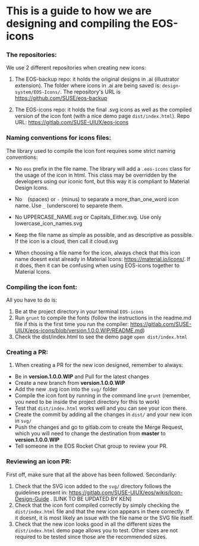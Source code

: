 # This is a guide to how we are designing and compiling the EOS-icons

### The repositories:

We use 2 different repositories when creating new icons:

1. The EOS-backup repo: it holds the original designs in .ai (illustrator extension). The folder where icons in .ai are being saved is: `design-system/EOS-Icons/`. The repository's URL is https://github.com/SUSE/eos-backup

2. The EOS-icons repo: it holds the final .svg icons as well as the compiled version of the icon font (with a nice demo page `dist/index.html`). Repo URL: https://gitlab.com/SUSE-UIUX/eos-icons

### Naming conventions for icons files:

The library used to compile the icon font requires some strict naming conventions:

- No `eos` prefix in the file name. The library will add a `.eos-icons` class for the usage of the icon in html. This class may be overridden by the developers using our iconic font, but this way it is compliant to Material Design Icons.

- No ` ` (spaces) or `-` (minus) to separate a more_than_one_word icon name. Use `_` (underscore) to separete them.

- No UPPERCASE_NAME.svg or Capitals_Either.svg. Use only lowercase_icon_names.svg

- Keep the file name as simple as possible, and as descriptive as possible. If the icon is a cloud, then call it cloud.svg

- When choosing a file name for the icon, always check that this icon name doesnt exist already in Material Icons: https://material.io/icons/. If it does, then it can be confusing when using EOS-icons together to Material Icons.

### Compiling the icon font:

All you have to do is:

1. Be at the project directory in your terminal `EOS-icons`
2. Run `grunt` to compile the fonts (follow the instructions in the readme.md file if this is the first time you run the compiler: https://gitlab.com/SUSE-UIUX/eos-icons/blob/version.1.0.0.WIP/README.md)
3. Check the dist/index.html to see the demo page `open dist/index.html`

### Creating a PR:

1. When creating a PR for the new icon designed, remember to always:
  - Be in **version.1.0.0.WIP** and Pull for the latest changes
  - Create a new branch from **version.1.0.0.WIP**
  - Add the new .svg icon into the `svg/` folder
  - Compile the icon font by running in the command line `grunt` (remember, you need to be inside the project directory for this to work)
  - Test that `dist/index.html` works well and you can see your icon there.
  - Create the commit by adding all the changes in `dist/` and your new icon in `svg/`
  - Push the changes and go to gitlab.com to create the Merge Request, which you will need to change the destination from **master** to **version.1.0.0.WIP**
  - Tell someone in the EOS Rocket Chat group to review your PR.

### Reviewing an icon PR:

First off, make sure that all the above has been followed. Secondarily:

1. Check that the SVG icon added to the `svg/` directory follows the guidelines present in: https://gitlab.com/SUSE-UIUX/eos/wikis/Icon-Design-Guide . [LINK TO BE UPDATED BY KEN]
2. Check that the icon font compiled correctly by simply checking the `dist/index.html` file and that the new icon appears in there correctly. If it doesnt, it is most likely an issue with the file name or the SVG file itself.
3. Check that the new icon looks good in all the different sizes the `dist/index.html` demo page allows you to test. Other sizes are not required to be tested since those are the recommended sizes.